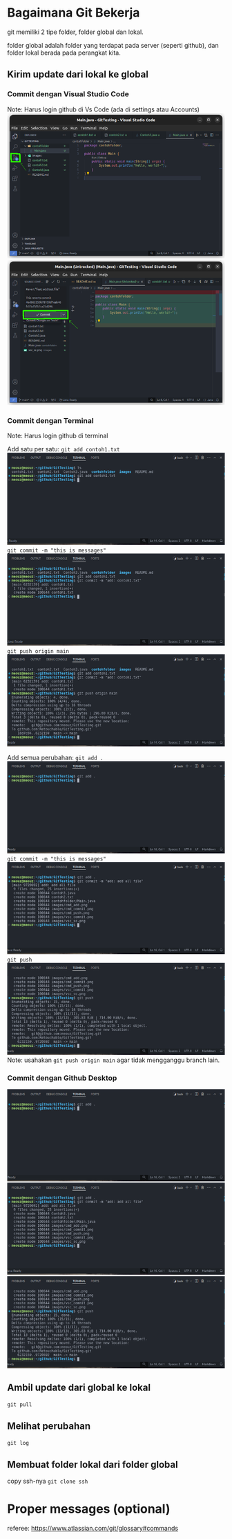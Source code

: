 # Bagaimana Git Bekerja

git memiliki 2 tipe folder, folder global dan lokal.

folder global adalah folder yang terdapat pada server (seperti github), dan folder lokal berada pada perangkat kita.

## Kirim update dari lokal ke global

### Commit dengan Visual Studio Code
Note: Harus login github di Vs Code (ada di settings atau Accounts)
![Navigate to Source Control](images/vsc_sc.png)
![Commit](images/vsc_commit.png)

### Commit dengan Terminal
Note: Harus login github di terminal

Add satu per satu:
`git add contoh1.txt`
![Git Add](images/cmd_add.png)
`git commit -m "this is messages"`
![Git Commit](images/cmd_commit.png)
`git push origin main`
![Git Push](images/cmd_pushMain.png)

Add semua perubahan:
`git add .`
![Git Add](images/cmd_addAll.png)
`git commit -m "this is messages"`
![Git Commit](images/cmd_commitAll.png)
`git push`
![Git Push](images/cmd_push.png)
Note: usahakan `git push origin main` agar tidak mengganggu branch lain.

### Commit dengan Github Desktop
![Git Add](images/cmd_addAll.png)
![Git Commit](images/cmd_commitAll.png)
![Git Push](images/cmd_push.png)

## Ambil update dari global ke lokal
`git pull`

## Melihat perubahan
`git log`

## Membuat folder lokal dari folder global
copy ssh-nya
`git clone ssh`

# Proper messages (optional)
referee: https://www.atlassian.com/git/glossary#commands

<!-- # Git Clone
when you want to get the file access, you have to clone it to your local disk,
```
git clone <link_ssh>
```
you can custom the place of clone folder by navigate to your directory first.

# Git Push
to commit a file, we firstly do an add file:
```
git add <file> /*add file one by one*/
OR
git add . /*add all file*/
```

then do the commit:
```
git commit -m <message>
 /*
  give a proper message,
  referee: https://www.atlassian.com/git/glossary#commands
  */
```

finally, push updated changes.
```
git push origin <branch>
```

# Git Pull
to check whether origin branch have any changes
```
git pull origin <branch>
```

# Git Checkout
to change current branch
```
git checkout <branch>
```

# Git Branch
check existing branch and current branch (for local):
```
git branch
```

create a new branch:
```
git branch <name>
```

# Git Merge
Merge another branch to current branch:

firstly, change the branch to target merge:
```
git checkout <branch>
```

Make sure there's nothing changes in that origin:
```
git pull origin <branch>
```

Lastly, we can just merge it by: 
```
git merge <branch>
```

# Git Log
show history and get the commit_code:
```
git log
```

# Git Reset
whenever you want to undo commit:
```
git reset <commit_code>
```

to get commit_code, use git log.

# Git Revert (avoid using this code)
ubah si head dari up-to-date ke versi commit yang kita mau
```
git revert <commit_code>
```

to get commit_code, use git log.

# Set SSH to github
referee: https://gist.github.com/xirixiz/b6b0c6f4917ce17a90e00f9b60566278 -->
